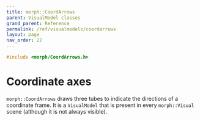 ```yaml
---
title: morph::CoordArrows
parent: VisualModel classes
grand_parent: Reference
permalink: /ref/visualmodels/coordarrows
layout: page
nav_order: 22
---
```

```c++
#include <morph/CoordArrows.h>
```

# Coordinate axes

`morph::CoordArrows` draws three tubes to indicate the directions of a
coordinate frame. It is a `VisualModel` that is present in every
`morph::Visual` scene (although it is not always visible).